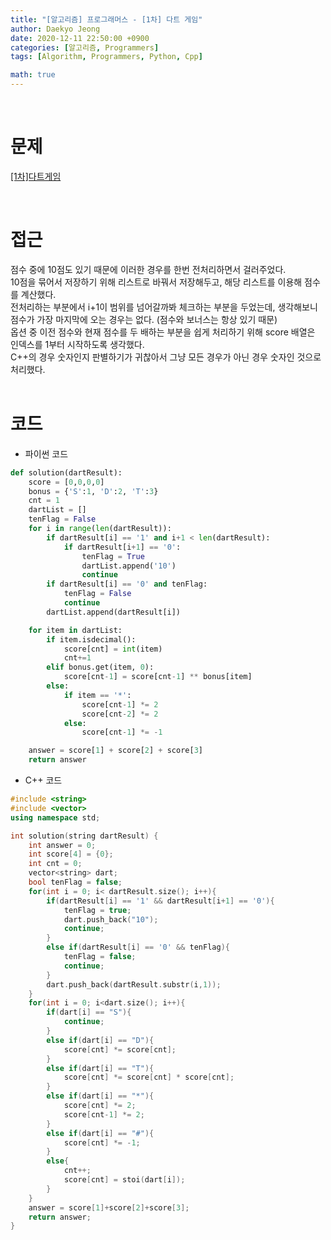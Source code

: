 ```yaml
---
title: "[알고리즘] 프로그래머스 - [1차] 다트 게임"
author: Daekyo Jeong
date: 2020-12-11 22:50:00 +0900
categories: [알고리즘, Programmers]
tags: [Algorithm, Programmers, Python, Cpp]

math: true
---
```


<br/>

# **문제**


[[1차]다트게임](https://programmers.co.kr/learn/courses/30/lessons/17682)

<br/>

# **접근**  

점수 중에 10점도 있기 때문에 이러한 경우를 한번 전처리하면서 걸러주었다.  
10점을 묶어서 저장하기 위해 리스트로 바꿔서 저장해두고, 해당 리스트를 이용해 점수를 계산했다.  
전처리하는 부분에서 i+1이 범위를 넘어갈까봐 체크하는 부분을 두었는데, 생각해보니 점수가 가장 마지막에 오는 경우는 없다. (점수와 보너스는 항상 있기 때문)  
옵션 중 이전 점수와 현재 점수를 두 배하는 부분을 쉽게 처리하기 위해 score 배열은 인덱스를 1부터 시작하도록 생각했다.  
C++의 경우 숫자인지 판별하기가 귀찮아서 그냥 모든 경우가 아닌 경우 숫자인 것으로 처리했다.  
<br/>

# **코드**


- 파이썬 코드   

```py
def solution(dartResult):
    score = [0,0,0,0]
    bonus = {'S':1, 'D':2, 'T':3}
    cnt = 1
    dartList = []
    tenFlag = False
    for i in range(len(dartResult)):
        if dartResult[i] == '1' and i+1 < len(dartResult):
            if dartResult[i+1] == '0':
                tenFlag = True
                dartList.append('10')
                continue
        if dartResult[i] == '0' and tenFlag:
            tenFlag = False
            continue
        dartList.append(dartResult[i])

    for item in dartList:
        if item.isdecimal():
            score[cnt] = int(item)
            cnt+=1
        elif bonus.get(item, 0):
            score[cnt-1] = score[cnt-1] ** bonus[item]
        else:
            if item == '*':
                score[cnt-1] *= 2
                score[cnt-2] *= 2
            else:
                score[cnt-1] *= -1

    answer = score[1] + score[2] + score[3]
    return answer
```


- C++ 코드

```cpp
#include <string>
#include <vector>
using namespace std;

int solution(string dartResult) {
    int answer = 0;
    int score[4] = {0};
    int cnt = 0;
    vector<string> dart;
    bool tenFlag = false;
    for(int i = 0; i< dartResult.size(); i++){
        if(dartResult[i] == '1' && dartResult[i+1] == '0'){
            tenFlag = true;
            dart.push_back("10");
            continue;
        }
        else if(dartResult[i] == '0' && tenFlag){
            tenFlag = false;
            continue;
        }
        dart.push_back(dartResult.substr(i,1));
    }
    for(int i = 0; i<dart.size(); i++){
        if(dart[i] == "S"){
            continue;
        }
        else if(dart[i] == "D"){
            score[cnt] *= score[cnt];
        }
        else if(dart[i] == "T"){
            score[cnt] *= score[cnt] * score[cnt];
        }
        else if(dart[i] == "*"){
            score[cnt] *= 2;
            score[cnt-1] *= 2;
        }
        else if(dart[i] == "#"){
            score[cnt] *= -1;
        }
        else{
            cnt++;
            score[cnt] = stoi(dart[i]);
        }
    }
    answer = score[1]+score[2]+score[3];
    return answer;
}
```



<br/>
